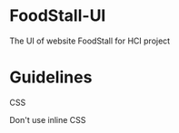 FoodStall-UI
============

The UI of website FoodStall for HCI project


Guidelines
============

CSS

Don't use inline CSS

